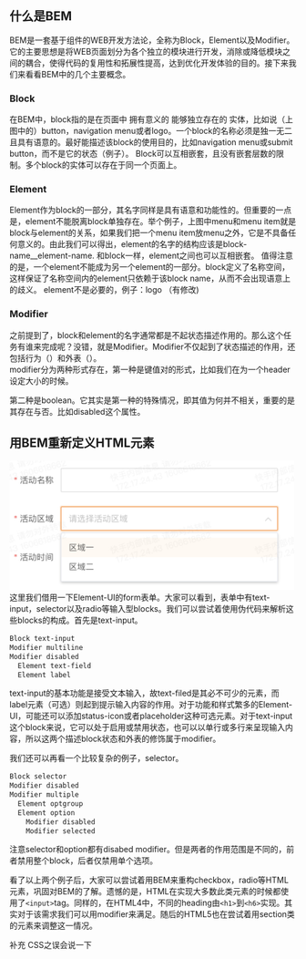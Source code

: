 ## 什么是BEM
BEM是一套基于组件的WEB开发方法论，全称为Block，Element以及Modifier。它的主要思想是将WEB页面划分为各个独立的模块进行开发，消除或降低模块之间的耦合，使得代码的复用性和拓展性提高，达到优化开发体验的目的。接下来我们来看看BEM中的几个主要概念。
### Block
在BEM中，block指的是在页面中 拥有意义的 能够独立存在的 实体，比如说（上图中的）button，navigation menu或者logo。一个block的名称必须是独一无二且具有语意的。最好能描述该block的使用目的，比如navigation menu或submit button，而不是它的状态（例子）。
Block可以互相嵌套，且没有嵌套层数的限制。多个block的实体可以存在于同一个页面上。
### Element
Element作为block的一部分，其名字同样是具有语意和功能性的。但重要的一点是，element不能脱离block单独存在。举个例子，上图中menu和menu item就是block与element的关系，如果我们把一个menu item放menu之外，它是不具备任何意义的。由此我们可以得出，element的名字的结构应该是block-name__element-name.
和block一样，element之间也可以互相嵌套。
值得注意的是，一个element不能成为另一个element的一部分。block定义了名称空间，这样保证了名称空间内的element只依赖于该block name，从而不会出现语意上的歧义。
element不是必要的，例子：logo
（有修改)
### Modifier
之前提到了，block和element的名字通常都是不起状态描述作用的。那么这个任务有谁来完成呢？没错，就是Modifier。Modifier不仅起到了状态描述的作用，还包括行为（）和外表（）。  
modifier分为两种形式存在，第一种是键值对的形式，比如我们在为一个header设定大小的时候。

第二种是boolean。它其实是第一种的特殊情况，即其值为何并不相关，重要的是其存在与否。比如disabled这个属性。

## 用BEM重新定义HTML元素
<img src="https://github.com/BUBUBIUBIU/Knowledge-Stack/blob/master/1jbsbkghewowpcixhqwbdi7q3o9bjtsfdsuc7h2i1u5aiao3xtx.png" width="500" alt="图片描述文字"/>  
这里我们借用一下Element-UI的form表单。大家可以看到，表单中有text-input，selector以及radio等输入型blocks。我们可以尝试着使用伪代码来解析这些blocks的构成。首先是text-input。
<pre><code>Block text-input  
Modifier multiline
Modifier disabled
  Element text-field
  Element label</code></pre>
text-input的基本功能是接受文本输入，故text-filed是其必不可少的元素，而label元素（可选）则起到提示输入内容的作用。对于功能和样式繁多的Element-UI，可能还可以添加status-icon或者placeholder这种可选元素。对于text-input这个block来说，它可以处于启用或禁用状态，也可以以单行或多行来呈现输入内容，所以这两个描述block状态和外表的修饰属于modifier。  

我们还可以再看一个比较复杂的例子，selector。
<pre><code>Block selector
Modifier disabled
Modifier multiple
  Element optgroup
  Element option
    Modifier disabled
    Modifier selected</code></pre>
注意selector和option都有disabed modifier。但是两者的作用范围是不同的，前者禁用整个block，后者仅禁用单个选项。  

看了以上两个例子后，大家可以尝试着用BEM来重构checkbox，radio等HTML元素，巩固对BEM的了解。遗憾的是，HTML在实现大多数此类元素的时候都使用了`<input>`tag。同样的，在HTML4中，不同的heading由`<h1>`到`<h6>`实现。其实对于该需求我们可以用modifier来满足。随后的HTML5也在尝试着用section类的元素来调整这一情况。





补充
CSS之误会说一下
